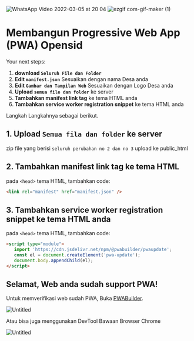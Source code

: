 ![WhatsApp Video 2022-03-05 at 20 04](https://user-images.githubusercontent.com/35319600/156909009-861f12b7-48d8-469b-8685-f3ff83e2b205.gif) ![ezgif com-gif-maker (1)](https://user-images.githubusercontent.com/35319600/156909429-858ab338-7c10-4f29-bddb-425d4de32077.gif)




# Membangun Progressive Web App (PWA) Opensid

Your next steps:
1. **download `Seluruh File dan Folder`**
2. **Edit `manifest.json`** Sesuaikan dengan nama Desa anda
3. **Edit `Gambar dan Tampilan Web`** Sesuaikan dengan Logo Desa anda
4. **Upload `semua file dan folder`** ke server
5. **Tambahkan manifest link tag** ke tema HTML anda 
6. **Tambahkan service worker registration snippet** ke tema HTML anda

Langkah Langkahnya sebagai berikut.

## 1. Upload `Semua fila dan folder` ke server

zip file yang berisi `seluruh perubahan no 2 dan no 3` upload ke public_html

## 2. Tambahkan manifest link tag ke tema HTML

pada `<head>` tema HTML, tambahkan code:

```html
<link rel="manifest" href="manifest.json" />
```

## 3. Tambahkan service worker registration snippet ke tema HTML anda

pada `<head>` tema HTML, tambahkan code:

```html
<script type="module">
   import 'https://cdn.jsdelivr.net/npm/@pwabuilder/pwaupdate';
   const el = document.createElement('pwa-update');
   document.body.appendChild(el);
</script>
```

## Selamat, Web anda sudah support PWA!

Untuk memverifikasi web sudah PWA, Buka [PWABuilder](https://pwabuilder.com).

![Untitled](https://user-images.githubusercontent.com/35319600/156909097-eab0e4fe-99b4-48b8-ac4c-9db652e1a69a.jpg)

Atau bisa juga menggunakan DevTool Bawaan Browser Chrome

![Untitled](https://user-images.githubusercontent.com/35319600/156909229-5dc80cfc-2a80-448f-a0ef-4369de0b31ac.jpg)


